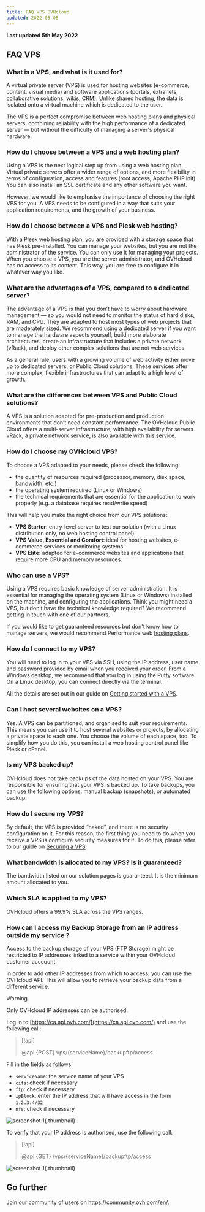 ```yaml
---
title: FAQ VPS OVHcloud
updated: 2022-05-05
---
```


**Last updated 5th May 2022**

## FAQ VPS

### What is a VPS, and what is it used for?

A virtual private server (VPS) is used for hosting websites (e-commerce, content, visual media) and software applications (portals, extranets, collaborative solutions, wikis, CRM). Unlike shared hosting, the data is isolated onto a virtual machine which is dedicated to the user.

The VPS is a perfect compromise between web hosting plans and physical servers, combining reliability with the high performance of a dedicated server — but without the difficulty of managing a server's physical hardware.

### How do I choose between a VPS and a web hosting plan?

Using a VPS is the next logical step up from using a web hosting plan. Virtual private servers offer a wider range of options, and more flexibility in terms of configuration, access and features (root access, Apache PHP.init). You can also install an SSL certificate and any other software you want.

However, we would like to emphasise the importance of choosing the right VPS for you. A VPS needs to be configured in a way that suits your application requirements, and the growth of your business.

### How do I choose between a VPS and Plesk web hosting?

With a Plesk web hosting plan, you are provided with a storage space that has Plesk pre-installed. You can manage your websites, but you are not the administrator of the service. You can only use it for managing your projects.
When you choose a VPS, you are the server administrator, and OVHcloud has no access to its content. This way, you are free to configure it in whatever way you like.

### What are the advantages of a VPS, compared to a dedicated server?

The advantage of a VPS is that you don’t have to worry about hardware management — so you would not need to monitor the status of hard disks, RAM, and CPU. They are adapted to host most types of web projects that are moderately sized.
We recommend using a dedicated server if you want to manage the hardware aspects yourself, build more elaborate architectures, create an infrastructure that includes a private network (vRack), and deploy other complex solutions that are not web services.

As a general rule, users with a growing volume of web activity either move up to dedicated servers, or Public Cloud solutions. These services offer more complex, flexible infrastructures that can adapt to a high level of growth.

### What are the differences between VPS and Public Cloud solutions?

A VPS is a solution adapted for pre-production and production environments that don’t need constant performance.
The OVHcloud Public Cloud offers a multi-server infrastructure, with high availability for servers. vRack, a private network service, is also available with this service.

### How do I choose my OVHcloud VPS?

To choose a VPS adapted to your needs, please check the following:

- the quantity of resources required (processor, memory, disk space, bandwidth, etc.)
- the operating system required (Linux or Windows)
- the technical requirements that are essential for the application to work properly (e.g. a database requires read/write speed)

This will help you make the right choice from our VPS solutions:

- **VPS Starter**: entry-level server to test our solution (with a Linux distribution only, no web hosting control panel).
- **VPS Value, Essential and Comfort**: ideal for hosting websites, e-commerce services or monitoring systems.
- **VPS Elite**: adapted for e-commerce websites and applications that require more CPU and memory resources.


### Who can use a VPS?

Using a VPS requires basic knowledge of server administration. It is essential for managing the operating system (Linux or Windows) installed on the machine, and configuring the applications. Think you might need a VPS, but don’t have the technical knowledge required? We recommend getting in touch with one of our partners. 

If you would like to get guaranteed resources but don't know how to manage servers, we would recommend Performance web [hosting plans](https://www.ovh.com/ca/en/web-hosting/).

### How do I connect to my VPS?

You will need to log in to your VPS via SSH, using the IP address, user name and password provided by email when you received your order.
From a Windows desktop, we recommend that you log in using the Putty software. On a Linux desktop, you can connect directly via the terminal.

All the details are set out in our guide on [Getting started with a VPS](/pages/cloud/vps/starting_with_a_vps).

### Can I host several websites on a VPS?

Yes. A VPS can be partitioned, and organised to suit your requirements. This means you can use it to host several websites or projects, by allocating a private space to each one. You choose the volume of each space, too. To simplify how you do this, you can install a web hosting control panel like Plesk or cPanel.

### Is my VPS backed up?

OVHcloud does not take backups of the data hosted on your VPS. You are responsible for ensuring that your VPS is backed up.
To take backups, you can use the following options: manual backup (snapshots), or automated backup.

### How do I secure my VPS?

By default, the VPS is provided “naked”, and there is no security configuration on it. For this reason, the first thing you need to do when you receive a VPS is configure security measures for it.
To do this, please refer to our guide on [Securing a VPS](/pages/cloud/vps/secure_your_vps).

### What bandwidth is allocated to my VPS? Is it guaranteed?

The bandwidth listed on our solution pages is guaranteed. It is the minimum amount allocated to you.

### Which SLA is applied to my VPS?

OVHcloud offers a 99.9% SLA across the VPS ranges.

### How can I access my Backup Storage from an IP address outside my service ? <a name="backupstorage"></a>

Access to the backup storage of your VPS (FTP Storage) might be restricted to IP addresses linked to a service within your OVHcloud customer acccount.

In order to add other IP addresses from which to access, you can use the OVHcloud API.
This will allow you to retrieve your backup data from a different service.

> [!warning]
> Only OVHcloud IP addresses can be authorised.
>

Log in to [https://ca.api.ovh.com/](https://ca.api.ovh.com/) and use the following call:

> [!api]
>
> @api {POST} vps/{serviceName}/backupftp/access
>

Fill in the fields as follows:

- `serviceName`: the service name of your VPS
- `cifs`: check if necessary
- `ftp`: check if necessary
- `ipBlock`: enter the IP address that will have access in the form `1.2.3.4/32`
- `nfs`: check if necessary

![screenshot 1](images/post-api.png){.thumbnail}

To verify that your IP address is authorised, use the following call:

> [!api]
>
> @api {GET} /vps/{serviceName}/backupftp/access
>

![screenshot 1](images/get-api.png){.thumbnail}

## Go further

Join our community of users on <https://community.ovh.com/en/>.
